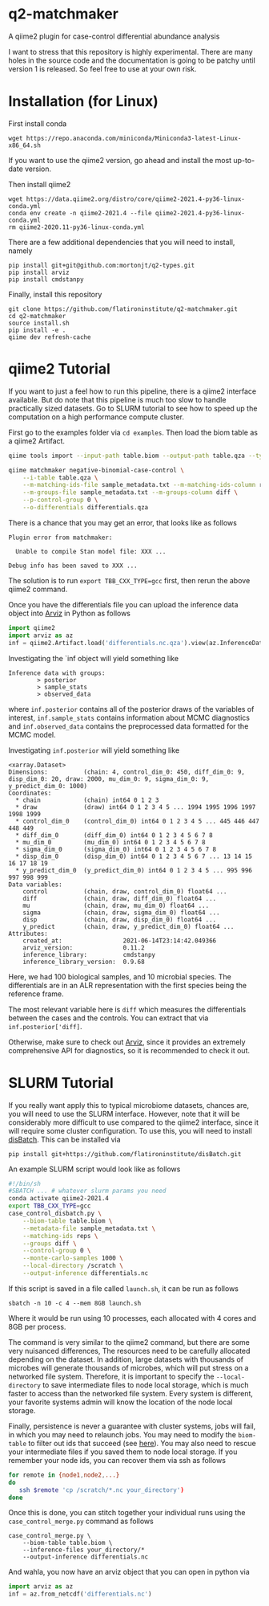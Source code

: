 # q2-matchmaker
A qiime2 plugin for case-control differential abundance analysis

I want to stress that this repository is highly experimental.  There are many holes in the source code and the  documentation is going to be patchy until version 1 is released. So feel free to use at your own risk.

# Installation (for Linux)

First install conda
```
wget https://repo.anaconda.com/miniconda/Miniconda3-latest-Linux-x86_64.sh
```

If you want to use the qiime2 version, go ahead and install the most up-to-date version.

Then install qiime2
```
wget https://data.qiime2.org/distro/core/qiime2-2021.4-py36-linux-conda.yml
conda env create -n qiime2-2021.4 --file qiime2-2021.4-py36-linux-conda.yml
rm qiime2-2020.11-py36-linux-conda.yml
```

There are a few additional dependencies that you will need to install, namely
```
pip install git+git@github.com:mortonjt/q2-types.git
pip install arviz
pip install cmdstanpy
```

Finally, install this repository
```
git clone https://github.com/flatironinstitute/q2-matchmaker.git
cd q2-matchmaker
source install.sh
pip install -e .
qiime dev refresh-cache
```

# qiime2 Tutorial

If you want to just a feel how to run this pipeline, there is a qiime2 interface available.
But do note that this pipeline is much too slow to handle practically sized datasets.
Go to SLURM tutorial to see how to speed up the computation on a high performance compute cluster.

First go to the examples folder via `cd examples`.
Then load the biom table as a qiime2 Artifact.
```bash
qiime tools import --input-path table.biom --output-path table.qza --type FeatureTable[Frequency]
```

```bash
qiime matchmaker negative-binomial-case-control \
    --i-table table.qza \
    --m-matching-ids-file sample_metadata.txt --m-matching-ids-column reps \
    --m-groups-file sample_metadata.txt --m-groups-column diff \
    --p-control-group 0 \
    --o-differentials differentials.qza
```

There is a chance that you may get an error, that looks like as follows
```
Plugin error from matchmaker:

  Unable to compile Stan model file: XXX ...

Debug info has been saved to XXX ...
```

The solution is to run `export TBB_CXX_TYPE=gcc` first, then rerun the above qiime2 command.

Once you have the differentials file you can upload the inference data object into [Arviz](https://arviz-devs.github.io/arviz/index.html) in Python as follows

```python
import qiime2
import arviz as az
inf = qiime2.Artifact.load('differentials.nc.qza').view(az.InferenceData)
```
Investigating the `inf   object will yield something like
```
Inference data with groups:
        > posterior
        > sample_stats
        > observed_data
```
where `inf.posterior` contains all of the posterior draws of the variables of interest, `inf.sample_stats` contains information about MCMC diagnostics and `inf.observed_data` contains the preprocessed data formatted for the MCMC model.

Investigating `inf.posterior` will yield something like
```
<xarray.Dataset>
Dimensions:          (chain: 4, control_dim_0: 450, diff_dim_0: 9, disp_dim_0: 20, draw: 2000, mu_dim_0: 9, sigma_dim_0: 9, y_predict_dim_0: 1000)
Coordinates:
  * chain            (chain) int64 0 1 2 3
  * draw             (draw) int64 0 1 2 3 4 5 ... 1994 1995 1996 1997 1998 1999
  * control_dim_0    (control_dim_0) int64 0 1 2 3 4 5 ... 445 446 447 448 449
  * diff_dim_0       (diff_dim_0) int64 0 1 2 3 4 5 6 7 8
  * mu_dim_0         (mu_dim_0) int64 0 1 2 3 4 5 6 7 8
  * sigma_dim_0      (sigma_dim_0) int64 0 1 2 3 4 5 6 7 8
  * disp_dim_0       (disp_dim_0) int64 0 1 2 3 4 5 6 7 ... 13 14 15 16 17 18 19
  * y_predict_dim_0  (y_predict_dim_0) int64 0 1 2 3 4 5 ... 995 996 997 998 999
Data variables:
    control          (chain, draw, control_dim_0) float64 ...
    diff             (chain, draw, diff_dim_0) float64 ...
    mu               (chain, draw, mu_dim_0) float64 ...
    sigma            (chain, draw, sigma_dim_0) float64 ...
    disp             (chain, draw, disp_dim_0) float64 ...
    y_predict        (chain, draw, y_predict_dim_0) float64 ...
Attributes:
    created_at:                 2021-06-14T23:14:42.049366
    arviz_version:              0.11.2
    inference_library:          cmdstanpy
    inference_library_version:  0.9.68
```
Here, we had 100 biological samples, and 10 microbial species.  The differentials are in an ALR representation with the first species being the reference frame.

The most relevant variable here is `diff` which measures the differentials between the cases and the controls.  You can extract that via `inf.posterior['diff]`.

Otherwise, make sure to check out [Arviz](https://arviz-devs.github.io/arviz/index.html), since it provides an extremely comprehensive API for diagnostics, so it is recommended to check it out.

# SLURM Tutorial

If you really want apply this to typical microbiome datasets, chances are, you will need to use the SLURM interface. However, note that it will be considerably more difficult to use compared to the qiime2 interface, since it will require some cluster configuration. To use this, you will need to install [disBatch](https://github.com/flatironinstitute/disBatch). This can be installed via
```
pip install git+https://github.com/flatironinstitute/disBatch.git
```

An example SLURM script would look like as follows

```bash
#!/bin/sh
#SBATCH ... # whatever slurm params you need
conda activate qiime2-2021.4
export TBB_CXX_TYPE=gcc
case_control_disbatch.py \
    --biom-table table.biom \
    --metadata-file sample_metadata.txt \
    --matching-ids reps \
    --groups diff \
    --control-group 0 \
    --monte-carlo-samples 1000 \
    --local-directory /scratch \
    --output-inference differentials.nc
```

If this script is saved in a file called `launch.sh`, it can be run as follows
```
sbatch -n 10 -c 4 --mem 8GB launch.sh
```
Where it would be run using 10 processes, each allocated with 4 cores and 8GB per process.

The command is very similar to the qiime2 command, but there are some very nuisanced differences, The resources need to be carefully allocated depending on the dataset.  In addition, large datasets with thousands of microbes will generate thousands of microbes, which will put stress on a networked file system.  Therefore, it is important to specify the `--local-directory` to save intermediate files to node local storage, which is much faster to access than the networked file system.  Every system is different, your favorite systems admin will know the location of the node local storage.

Finally, persistence is never a guarantee with cluster systems, jobs will fail, in which you may need to relaunch jobs.  You may need to modify the `biom-table` to filter out ids that succeed (see [here](https://biom-format.org/documentation/generated/biom.table.Table.filter.html)).  You may also need to rescue your intermediate files if you saved them to node local storage. If you remember your node ids, you can recover them via ssh as follows
```bash
for remote in {node1,node2,...}
do
   ssh $remote 'cp /scratch/*.nc your_directory')
done
```
Once this is done, you can stitch together your individual runs using the `case_control_merge.py` command as follows
```
case_control_merge.py \
    --biom-table table.biom \
    --inference-files your_directory/*
    --output-inference differentials.nc
```
And wahla, you now have an arviz object that you can open in python via
```python
import arviz as az
inf = az.from_netcdf('differentials.nc')
```

